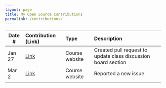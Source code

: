 ```yaml
---
layout: page
title: My Open Source Contributions
permalink: /contributions/
---
```


<!--
Type of the contribution should be "Wikipedia edit", "OpenStreet Map feature", "Documentation", "Course website", "Blog",
"Browse Add-on", etc.

The description should include a brief summary of what you did.

Replace the first row with your own contribution. 

-->





| Date #       | Contribution (Link)  | Type  | Description |
|---|:---|:---|:---|
| Jan 27   | [Link](https://github.com/joannakl/ossd_s20/pull/5)   | Course website    |   Created pull request to update class discussion board section   |
| Mar 2    |  [Link](https://github.com/joannakl/ossd_s20/issues/17)   |  Course website   |  Reported a new issue  |
|     |     |     |      |
